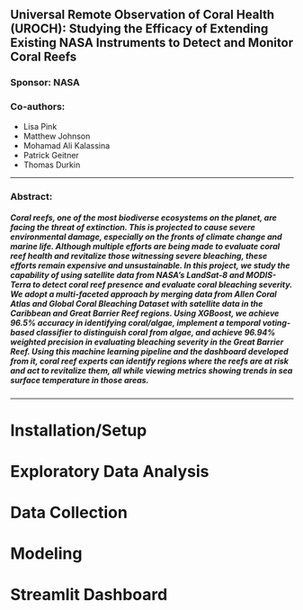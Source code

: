 
## Universal Remote Observation of Coral Health (UROCH): Studying the Efficacy of Extending Existing NASA Instruments to Detect and Monitor Coral Reefs 

### Sponsor: NASA
### Co-authors: 
- Lisa Pink
- Matthew Johnson
- Mohamad Ali Kalassina 
- Patrick Geitner 
- Thomas Durkin
---
### Abstract:
##### Coral reefs, one of the most biodiverse ecosystems on the planet, are facing the threat of extinction. This is projected to cause severe environmental damage, especially on the fronts of climate change and marine life. Although multiple efforts are being made to evaluate coral reef health and revitalize those witnessing severe bleaching, these efforts remain expensive and unsustainable. In this project, we study the capability of using satellite data from NASA’s LandSat-8 and MODIS-Terra to detect coral reef presence and evaluate coral bleaching severity. We adopt a multi-faceted approach by merging data from Allen Coral Atlas and Global Coral Bleaching Dataset with satellite data in the Caribbean and Great Barrier Reef regions. Using XGBoost, we achieve 96.5\% accuracy in identifying coral/algae, implement a temporal voting-based classifier to distinguish coral from algae, and achieve 96.94\% weighted precision in evaluating bleaching severity in the Great Barrier Reef. Using this machine learning pipeline and the dashboard developed from it, coral reef experts can identify regions where the reefs are at risk and act to revitalize them, all while viewing metrics showing trends in sea surface temperature in those areas. 
---
# Installation/Setup

# Exploratory Data Analysis

# Data Collection

# Modeling

# Streamlit Dashboard

